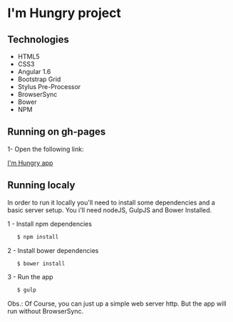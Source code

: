 # I'm Hungry project

## Technologies
- HTML5
- CSS3
- Angular 1.6
- Bootstrap Grid
- Stylus Pre-Processor
- BrowserSync
- Bower
- NPM

## Running on gh-pages
1- Open the following link:

[I'm Hungry app](http://marcelobritowd.com/im-hungry/)


## Running localy
In order to run it locally you'll need to install some dependencies and a basic server setup. You i'll need nodeJS, GulpJS and Bower Installed.

1 - Install npm dependencies

 ```sh
    $ npm install
 ```
 
2 - Install bower dependencies
 ```sh
    $ bower install
 ```
 
3 - Run the app
 ```sh
    $ gulp
 ```

Obs.: Of Course, you can just up a simple web server http. But the app will run without BrowserSync.
